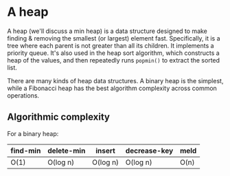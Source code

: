 # A heap

A heap (we'll discuss a min heap) is a data structure designed to make finding & removing the smallest (or largest) element fast. Specifically, it is a tree where each parent is not greater than all its children. It implements a priority queue. It's also used in the heap sort algorithm, which constructs a heap of the values, and then repeatedly runs `popmin()` to extract the sorted list.

There are many kinds of heap data structures. A binary heap is the simplest, while a Fibonacci heap has the best algorithm complexity across common operations.

## Algorithmic complexity

For a binary heap:

|find-min|delete-min|insert|decrease-key|meld|
|-|-|-|-|-|
| O(1) | O(log n) | O(log n) |  O(log n) | O(n) |
